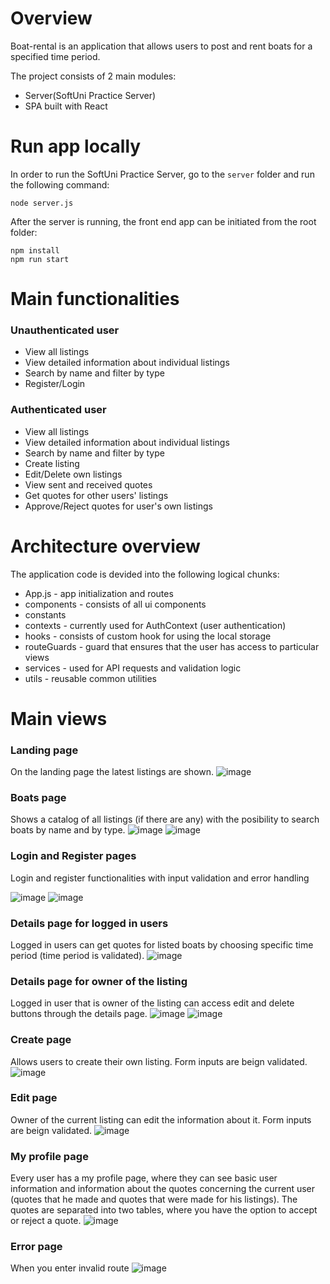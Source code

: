 # Overview

Boat-rental is an application that allows users to post and rent boats for a specified time period.

The project consists of 2 main modules:

- Server(SoftUni Practice Server)
- SPA built with React

# Run app locally

In order to run the SoftUni Practice Server, go to the `server` folder and run the following command:

```
node server.js
```

After the server is running, the front end app can be initiated from the root folder:

```
npm install
npm run start
```

# Main functionalities

### Unauthenticated user

- View all listings
- View detailed information about individual listings
- Search by name and filter by type
- Register/Login

### Authenticated user

- View all listings
- View detailed information about individual listings
- Search by name and filter by type
- Create listing
- Edit/Delete own listings
- View sent and received quotes
- Get quotes for other users' listings
- Approve/Reject quotes for user's own listings

# Architecture overview
The application code is devided into the following logical chunks:

- App.js - app initialization and routes 
- components - consists of all ui components 
- constants
- contexts - currently used for AuthContext (user authentication)
- hooks - consists of custom hook for using the local storage
- routeGuards - guard that ensures that the user has access to particular views
- services - used for API requests and validation logic
- utils - reusable common utilities


# Main views

### Landing page

On the landing page the latest listings are shown.
![image](https://user-images.githubusercontent.com/103183759/185068175-fac927e7-0854-4438-a95e-1f2a08ce5c7a.png)

### Boats page

Shows a catalog of all listings (if there are any) with the posibility to search boats by name and by type.
![image](https://user-images.githubusercontent.com/103183759/185067605-18b4e8ee-50bb-4db4-8247-53fbb65697a5.png)
![image](https://user-images.githubusercontent.com/103183759/185064399-b968fb2b-8b9b-4a0b-baad-f19d931c5dfb.png)

### Login and Register pages

Login and register functionalities with input validation and error handling

![image](https://user-images.githubusercontent.com/103183759/185068838-0fc47c93-74d6-4fcd-8e7e-e858677b00bd.png)
![image](https://user-images.githubusercontent.com/103183759/185069726-0e62a80c-c536-4098-9282-1cb4a61172cf.png)

### Details page for logged in users

Logged in users can get quotes for listed boats by choosing specific time period (time period is validated).
![image](https://user-images.githubusercontent.com/103183759/185072201-679486d9-18f0-4139-8c7c-9338fcef5026.png)

### Details page for owner of the listing

Logged in user that is owner of the listing can access edit and delete buttons through the details page.
![image](https://user-images.githubusercontent.com/103183759/185071998-fd38192f-e08d-4fc8-bc4a-8799205a94ff.png)
![image](https://user-images.githubusercontent.com/103183759/185073360-dbd27f2f-2057-4447-9ffb-a962e086f99b.png)

### Create page

Allows users to create their own listing. Form inputs are beign validated.
![image](https://user-images.githubusercontent.com/103183759/185065280-9ff1be23-f45a-47a1-8343-09c4355a8ce5.png)

### Edit page

Owner of the current listing can edit the information about it. Form inputs are beign validated.
![image](https://user-images.githubusercontent.com/103183759/185074318-987c32b7-ac99-4e60-872e-c995e653c795.png)

### My profile page

Every user has a my profile page, where they can see basic user information and information about the quotes concerning the current user (quotes that he made and quotes that were made for his listings). The quotes are separated into two tables, where you have the option to accept or reject a quote.
![image](https://user-images.githubusercontent.com/103183759/185078383-12aaa971-4b15-4753-b5b4-f87ad40424d0.png)

### Error page

When you enter invalid route
![image](https://user-images.githubusercontent.com/103183759/186136159-2e215c8b-b85e-4dc6-9e2b-ca14a1042e77.png)

